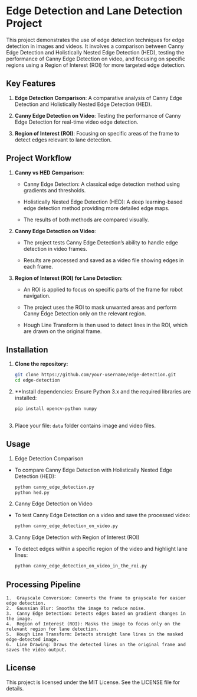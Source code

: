 # Edge Detection and Lane Detection Project

This project demonstrates the use of edge detection techniques for edge detection in images and videos. It involves a comparison between Canny Edge Detection and Holistically Nested Edge Detection (HED), testing the performance of Canny Edge Detection on video, and focusing on specific regions using a Region of Interest (ROI) for more targeted edge detection.

## Key Features

1. **Edge Detection Comparison**: A comparative analysis of Canny Edge Detection and Holistically Nested Edge Detection (HED).

2. **Canny Edge Detection on Video**: Testing the performance of Canny Edge Detection for real-time video edge detection.

3. **Region of Interest (ROI)**: Focusing on specific areas of the frame to detect edges relevant to lane detection.

## Project Workflow

1. **Canny vs HED Comparison**:

   - Canny Edge Detection: A classical edge detection method using gradients and thresholds.

   - Holistically Nested Edge Detection (HED): A deep learning-based edge detection method providing more detailed edge maps.

   - The results of both methods are compared visually.

2. **Canny Edge Detection on Video**:

   - The project tests Canny Edge Detection’s ability to handle edge detection in video frames.

   - Results are processed and saved as a video file showing edges in each frame.

3. **Region of Interest (ROI) for Lane Detection**:

   - An ROI is applied to focus on specific parts of the frame for robot navigation.

   - The project uses the ROI to mask unwanted areas and perform Canny Edge Detection only on the relevant region.

   - Hough Line Transform is then used to detect lines in the ROI, which are drawn on the original frame.

## Installation

1. **Clone the repository:**

   ```bash
   git clone https://github.com/your-username/edge-detection.git
   cd edge-detection

2. **Install dependencies:
Ensure Python 3.x and the required libraries are installed:

   ```bash
   pip install opencv-python numpy
    
3. Place your file:
`data` folder contains image and video files.

## Usage

1. Edge Detection Comparison

- To compare Canny Edge Detection with Holistically Nested Edge Detection (HED):

   ```bash
   python canny_edge_detection.py
   python hed.py

2. Canny Edge Detection on Video

- To test Canny Edge Detection on a video and save the processed video:

  ```bash
  python canny_edge_detection_on_video.py

3. Canny Edge Detection with Region of Interest (ROI)

- To detect edges within a specific region of the video and highlight lane lines:

  ```bash
  python canny_edge_detection_on_video_in_the_roi.py

## Processing Pipeline

	1.	Grayscale Conversion: Converts the frame to grayscale for easier edge detection.
	2.	Gaussian Blur: Smooths the image to reduce noise.
	3.	Canny Edge Detection: Detects edges based on gradient changes in the image.
	4.	Region of Interest (ROI): Masks the image to focus only on the relevant region for lane detection.
	5.	Hough Line Transform: Detects straight lane lines in the masked edge-detected image.
	6.	Line Drawing: Draws the detected lines on the original frame and saves the video output.

## License

This project is licensed under the MIT License. See the LICENSE file for details.






  
